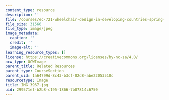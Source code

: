 ```yaml
---
content_type: resource
description: ''
file: /courses/ec-721-wheelchair-design-in-developing-countries-spring-2009/299571efb2b8c19518667b07814c6750_IMG_3967.jpg
file_size: 31566
file_type: image/jpeg
image_metadata:
  caption: ''
  credit: ''
  image-alt: ''
learning_resource_types: []
license: https://creativecommons.org/licenses/by-nc-sa/4.0/
ocw_type: OCWImage
parent_title: Related Resources
parent_type: CourseSection
parent_uid: 1a64799d-8c43-b3cf-02d8-abe22053510c
resourcetype: Image
title: IMG_3967.jpg
uid: 299571ef-b2b8-c195-1866-7b07814c6750
---
```

